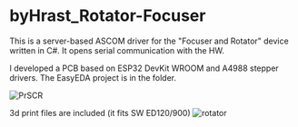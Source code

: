 # byHrast_Rotator-Focuser
This is a server-based ASCOM driver for the "Focuser and Rotator" device written in C#. It opens serial communication with the HW. 

I developed a PCB based on ESP32 DevKit WROOM and A4988 stepper drivers. The EasyEDA project is in the folder. 

![PrSCR](https://github.com/user-attachments/assets/be41ae10-5871-4221-8f96-b4c8b61027c7)

3d print files are included (it fits SW ED120/900)
![rotator](https://github.com/user-attachments/assets/a62b0de8-697d-4502-9ac8-8ee8155402d6)
